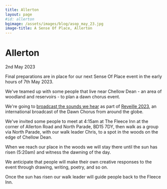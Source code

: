 ```yaml
---
title: Allerton
layout: page
#id: allerton
bgimage: /assets/images/blog/asop_may_23.jpg
image-title: A Sense Of Place, Allerton
---
```

# Allerton
2nd May 2023

Final preparations are in place for our next Sense Of Place event in the early hours of 7th May 2023.

We've teamed up with some people that live near Chellow Dean - an area of woodland and reservoirs - to plan a dawn chorus event.

We're going to <a href="http://streams.soundtent.org/2023/streams/utc1_-d95d6836-c849-4c39-aa01-5d732f38afae">broadcast the sounds we hear</a> as part of <a href="https://soundtent.org/soundcamp_reveil.html">Reveille 2023</a>, an international broadcast of the Dawn Chorus from around the globe. 

We've invited some people to meet at 4:15am at The Fleece Inn at the corner of Allerton Road and North Parade, BD15 7DY, then walk as a group via North Parade, with our walk leader Chris, to a spot in the woods on the edge of Chellow Dean.

When we reach our place in the woods we will stay there until the sun has risen (5:20am) and witness the dawning of the day.

We anticipate that people will make their own creative responses to the event through drawing, writing, poetry, and so on.

Once the sun has risen our walk leader will guide people back to the Fleece Inn.